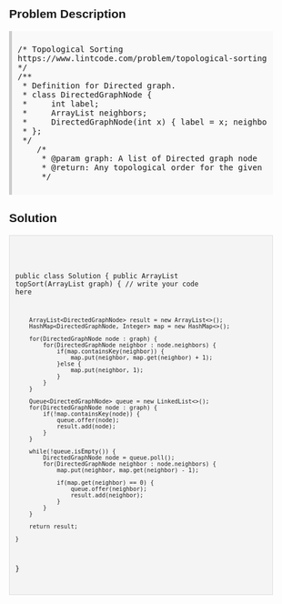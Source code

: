 <style>
  body { font-family: Arial, sans-serif; }
  .container { max-width: 600px; margin: auto; padding: 20px; }
  .comment-block { background-color: #f9f9f9; padding: 10px; border-left: 5px solid #ccc; }
  .code-block { background-color: #f4f4f4; padding: 10px; border: 1px solid #ddd; }
</style>

<div class='container'>
<h2>Problem Description</h2>
<div class='comment-block'>
<pre>
/* Topological Sorting
https://www.lintcode.com/problem/topological-sorting/description
*/
/**
 * Definition for Directed graph.
 * class DirectedGraphNode {
 *     int label;
 *     ArrayList<DirectedGraphNode> neighbors;
 *     DirectedGraphNode(int x) { label = x; neighbors = new ArrayList<DirectedGraphNode>(); }
 * };
 */
    /*
     * @param graph: A list of Directed graph node
     * @return: Any topological order for the given graph.
     */
</pre>
</div>

<h2>Solution</h2>
<div class='code-block'>
<pre><code class='language-java'>


public class Solution {
    public ArrayList<DirectedGraphNode> topSort(ArrayList<DirectedGraphNode> graph) {
        // write your code here
        
        ArrayList<DirectedGraphNode> result = new ArrayList<>();
        HashMap<DirectedGraphNode, Integer> map = new HashMap<>();
        
        for(DirectedGraphNode node : graph) {
            for(DirectedGraphNode neighbor : node.neighbors) {
                if(map.containsKey(neighbor)) {
                    map.put(neighbor, map.get(neighbor) + 1);
                }else {
                    map.put(neighbor, 1);
                }
            }
        }
        
        Queue<DirectedGraphNode> queue = new LinkedList<>();
        for(DirectedGraphNode node : graph) {
            if(!map.containsKey(node)) {
                queue.offer(node);
                result.add(node);
            }
        }
        
        while(!queue.isEmpty()) {
            DirectedGraphNode node = queue.poll();
            for(DirectedGraphNode neighbor : node.neighbors) {
                map.put(neighbor, map.get(neighbor) - 1);
                
                if(map.get(neighbor) == 0) {
                    queue.offer(neighbor);
                    result.add(neighbor);
                }
            }
        }
        
        return result;
        
    }
}</code></pre>
</div>
</div>
